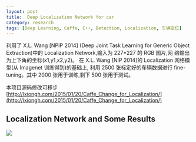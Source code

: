 ```yaml
---
layout: post
title:  Deep Localization Network for car
category: research
tags: [Deep Learning, Caffe, C++, Detection, Localization, 车辆定位]
---
```


利用了 X.L. Wang [NPIP 2014] (Deep Joint Task Learning for Generic Object Extraction)中的 Localization Network,输入为 227*227 的 RGB 图片,网 络输出为上下角的坐标(x1,y1,x2,y2)。在 X.L. Wang [NIP 2014]的 Localization 网络模型(从 Imagenet 训练得到)的基础上, 利用 2500 张标定好的车辆数据进行 fine-tuning。其中 2000 张用于训练,剩下 500 张用于测试。
本项目源码修改可移步 [http://lxiongh.com/2015/01/20/Caffe_Change_for_Localization/](http://lxiongh.com/2015/01/20/Caffe_Change_for_Localization/)

## Localization Network and Some Results

![](http://lxiongh.qiniudn.com/blog/2015-2-4/fw.png)